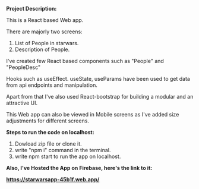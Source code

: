 **Project Description:**

This is a React based Web app.

There are majorly two screens:
  1. List of People in starwars.
  2. Description of People.
  
I've created few React based components such as
"People" and "PeopleDesc"

Hooks such as useEffect. useState, useParams have been used to get data from api endpoints and manipulation.

Apart from that I've also used React-bootstrap for building a modular and an attractive UI.

This Web app can also be viewed in Mobile screens as I've added size adjustments for different screens.


**Steps to run the code on localhost:**
1. Dowload zip file or clone it.
2. write "npm i" command in the terminal.
3. write npm start to run the app on localhost.


**Also, I've Hosted the App on Firebase, here's the link to it:**

**https://starwarsapp-45b1f.web.app/**
